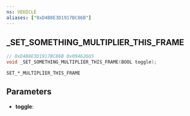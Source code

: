 ```yaml
---
ns: VEHICLE
aliases: ["0xD4B8E3D1917BC86B"]
---
```

## _SET_SOMETHING_MULTIPLIER_THIS_FRAME

```c
// 0xD4B8E3D1917BC86B 0x09462665
void _SET_SOMETHING_MULTIPLIER_THIS_FRAME(BOOL toggle);
```

```
SET_*_MULTIPLIER_THIS_FRAME  
```

## Parameters
* **toggle**: 

